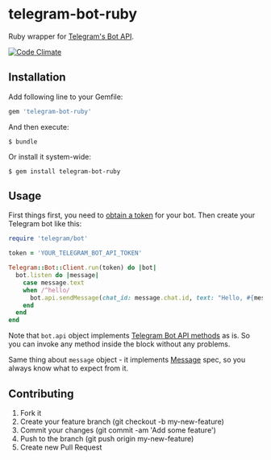 # telegram-bot-ruby

Ruby wrapper for [Telegram's Bot API](https://core.telegram.org/bots/api).

[![Code Climate](https://codeclimate.com/github/atipugin/telegram-bot-ruby/badges/gpa.svg)](https://codeclimate.com/github/atipugin/telegram-bot-ruby)

## Installation

Add following line to your Gemfile:

```ruby
gem 'telegram-bot-ruby'
```

And then execute:

```shell
$ bundle
```

Or install it system-wide:

```shell
$ gem install telegram-bot-ruby
```

## Usage

First things first, you need to [obtain a token](https://core.telegram.org/bots#botfather) for your bot. Then create your Telegram bot like this:

```ruby
require 'telegram/bot'

token = 'YOUR_TELEGRAM_BOT_API_TOKEN'

Telegram::Bot::Client.run(token) do |bot|
  bot.listen do |message|
    case message.text
    when /^hello/
      bot.api.sendMessage(chat_id: message.chat.id, text: "Hello, #{message.from.username}")
    end
  end
end
```

Note that `bot.api` object implements [Telegram Bot API methods](https://core.telegram.org/bots/api#available-methods) as is. So you can invoke any method inside the block without any problems.

Same thing about `message` object - it implements [Message](https://core.telegram.org/bots/api#message) spec, so you always know what to expect from it.

## Contributing

1. Fork it
2. Create your feature branch (git checkout -b my-new-feature)
3. Commit your changes (git commit -am 'Add some feature')
4. Push to the branch (git push origin my-new-feature)
5. Create new Pull Request
